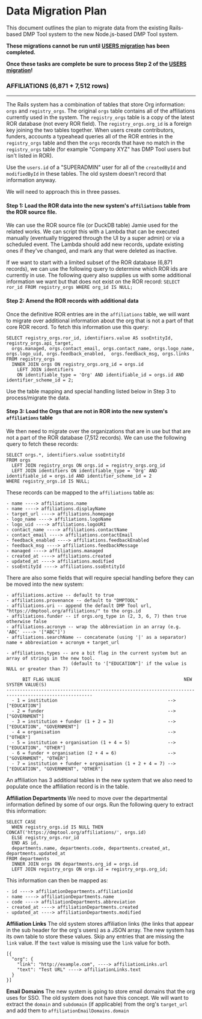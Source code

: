 # Data Migration Plan
This document outlines the plan to migrate data from the existing Rails-based DMP Tool system to the
new Node.js-based DMP Tool system.

**These migrations cannot be run until [USERS migration](Users.md) has been completed.**

**Once these tasks are complete be sure to process Step 2 of the [USERS migration](Users.md)!**

### AFFILIATIONS (6,871 + 7,512 rows)
---
The Rails system has a combination of tables that store Org information: `orgs` and `registry_orgs`. The original `orgs` table contains all of the affiliations currently used in the system. The `registry_orgs` table is a copy of the latest ROR database (not every ROR field). The `registry_orgs.org_id` is a foreign key joining the two tables together. When users create contributors, funders, accounts a typeahead queries all of the ROR entries in the `registry_orgs` table and then the `orgs` records that have no match in the `registry_orgs` table (for example "Company XYZ" has DMP Tool users but isn't listed in ROR).

Use the `users.id` of a "SUPERADMIN" user for all of the `createdById` and `modifiedById` in these tables. The old system doesn't record that information anyway.

We will need to approach this in three passes.

#### Step 1: Load the ROR data into the new system's `affiliations` table from the ROR source file.
We can use the ROR source file (or DuckDB table) Jamie used for the related works. We can script this with a Lambda that can be executed manually (eventually triggered through the UI by a super admin) or via a scheduled event. The Lambda should add new records, update existing ones if they've changed, and mark any that were deleted as inactive.

If we want to start with a limited subset of the ROR database (6,871 records), we can use the following query to determine which ROR ids are currently in use. The following query also supplies us with some additional information we want but that does not exist on the ROR record: `SELECT ror_id FROM registry_orgs WHERE org_id IS NULL;`

#### Step 2: Amend the ROR records with additional data
Once the definitive ROR entries are in the `affiliations` table, we will want to migrate over additional information about the org that is not a part of that core ROR record. To fetch this information use this query:
```
SELECT registry_orgs.ror_id, identifiers.value AS ssoEntityId, registry_orgs.api_target, 
  orgs.managed, orgs.contact_email, orgs.contact_name, orgs.logo_name, orgs.logo_uid, orgs.feedback_enabled,  orgs.feedback_msg, orgs.links
FROM registry_orgs 
  INNER JOIN orgs ON registry_orgs.org_id = orgs.id
    LEFT JOIN identifiers 
    ON identifiable_type = 'Org' AND identifiable_id = orgs.id AND identifier_scheme_id = 2;
```

Use the table mapping and special handling listed below in Step 3 to process/migrate the data.

#### Step 3: Load the Orgs that are not in ROR into the new system's `affiliations` table
We then need to migrate over the organizations that are in use but that are not a part of the ROR database (7,512 records). We can use the following query to fetch these records:
```
SELECT orgs.*, identifiers.value ssoEntityId
FROM orgs 
  LEFT JOIN registry_orgs ON orgs.id = registry_orgs.org_id 
  LEFT JOIN identifiers ON identifiable_type = 'Org' AND identifiable_id = orgs.id AND identifier_scheme_id = 2
WHERE registry_orgs.id IS NULL;
```

These records can be mapped to the `affiliations` table as:
```
- name ----> affiliations.name 
- name ----> affiliations.displayName
- target_url ----> affiliations.homepage
- logo_name ----> affiliations.logoName
- logo_uid ----> affiliations.logoURI
- contact_name ----> affiliations.contactName
- contact_email ----> affiliations.contactEmail
- feedback_enabled ----> affiliations.feedbackEnabled
- feedback_msg ----> affiliations.feedbackMessage
- managed ----> affiliations.managed
- created_at ----> affiliations.created
- updated_at ----> affiliations.modified
- ssoEntityId ----> affiliations.ssoEntityId
```
There are also some fields that will require special handling before they can be moved into the new system:
```
- affiliations.active -- default to true
- affiliations.provenance -- default to "DMPTOOL"
- affiliations.uri -- append the default DMP Tool url, "https://dmptool.org/affiliations/" to the orgs.id
- affiliations.funder -- if orgs.org_type in (2, 3, 6, 7) then true otherwise false
- affiliations.acronym -- wrap the abbreviation in an array (e.g. 'ABC' ----> '["ABC"]')
- affiliations.searchName -- concatenate (using '|' as a separator) name + abbreviation + acronym + target_url

- affiliations.types -- are a bit flag in the current system but an array of strings in the new tool.
                        (default to '["EDUCATION"]' if the value is NULL or greater than 7)

      BIT FLAG VALUE                                              NEW SYSTEM VALUE(S)
------------------------------------------------------------------------------------------------------
  - 1 = institution                                         --> ["EDUCATION"]
  - 2 = funder                                              --> ["GOVERNMENT"]
  - 3 = institution + funder (1 + 2 = 3)                    --> ["EDUCATION", "GOVERNMENT"]
  - 4 = organisation                                        --> ["OTHER"]
  - 5 = institution + organisation (1 + 4 = 5)              --> ["EDUCATION", "OTHER"]
  - 6 = funder + organisation (2 + 4 = 6)                   --> ["GOVERNMENT", "OTHER"]
  - 7 = institution + funder + organisation (1 + 2 + 4 = 7) --> ["EDUCATION", "GOVERNMENT", "OTHER"]
```

An affiliation has 3 additional tables in the new system that we also need to populate once the affiliation record is in the table.

**Affiliation Departments**
We need to move over the departmental information defined by some of our orgs. Run the following query to extract this information:
```
SELECT CASE 
  WHEN registry_orgs.id IS NULL THEN CONCAT('https://dmptool.org/affiliations/', orgs.id)
  ELSE registry_orgs.ror_id 
  END AS id,
  departments.name, departments.code, departments.created_at, departments.updated_at
FROM departments 
  INNER JOIN orgs ON departments.org_id = orgs.id 
  LEFT JOIN registry_orgs ON orgs.id = registry_orgs.org_id;
```

This information can then be mapped as:
```
- id ----> affiliationDepartments.affiliationId
- name ----> affiliationDepartments.name
- code ----> affiliationDepartments.abbreviation
- created_at ----> affiliationDepartments.created
- updated_at ----> affiliationDepartments.modified
```

**Affiliation Links**
The old system stores affiliation links (the links that appear in the sub header for the org's users) as a JSON array. The new system has its own table to store these values. Skip any entries that are missing the `link` value. If the `text` value is missing use the `link` value for both.
```
[{
  "org": {
    "link": "http://example.com", ----> affiliationLinks.url
    "text": "Test URL" ----> affiliationLinks.text
  }
}]
```

**Email Domains**
The new system is going to store email domains that the org uses for SSO. The old system does not have this concept. We will want to extract the `domain` and `subdomain` (if applicable) from the org's `target_url` and add them to `affiliationEmailDomains.domain`
